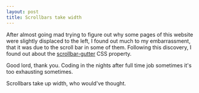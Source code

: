 ```yaml
---
layout: post
title: Scrollbars take width
---
```


After almost going mad trying to figure out why some pages of this website were slightly displaced to the left, I found out much to my embarrassment, that it was due to the scroll bar in some of them. Following this discovery, I found out about the [scrollbar-gutter](https://developer.mozilla.org/en-US/docs/Web/CSS/scrollbar-gutter) CSS property.

Good lord, thank you. Coding in the nights after full time job sometimes it's too exhausting sometimes.

Scrollbars take up width, who would've thought.